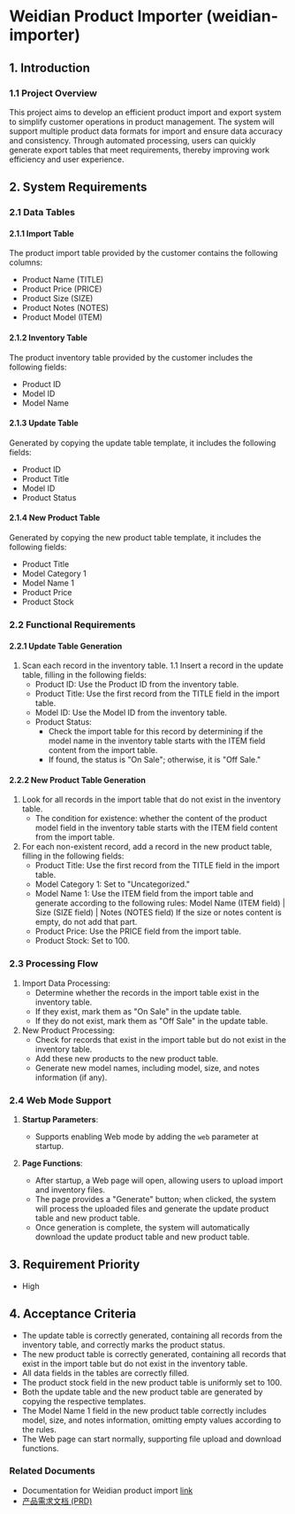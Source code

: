 # Weidian Product Importer (weidian-importer)

## 1. Introduction

### 1.1 Project Overview

This project aims to develop an efficient product import and export system to simplify customer operations in product management. The system will support multiple product data formats for import and ensure data accuracy and consistency. Through automated processing, users can quickly generate export tables that meet requirements, thereby improving work efficiency and user experience.

## 2. System Requirements

### 2.1 Data Tables

#### 2.1.1 Import Table

The product import table provided by the customer contains the following columns:

- Product Name (TITLE)
- Product Price (PRICE)
- Product Size (SIZE)
- Product Notes (NOTES)
- Product Model (ITEM)

#### 2.1.2 Inventory Table

The product inventory table provided by the customer includes the following fields:

- Product ID
- Model ID
- Model Name

#### 2.1.3 Update Table

Generated by copying the update table template, it includes the following fields:

- Product ID
- Product Title
- Model ID
- Product Status

#### 2.1.4 New Product Table

Generated by copying the new product table template, it includes the following fields:

- Product Title
- Model Category 1
- Model Name 1
- Product Price
- Product Stock

### 2.2 Functional Requirements

#### 2.2.1 Update Table Generation

1. Scan each record in the inventory table.
1.1 Insert a record in the update table, filling in the following fields:
   - Product ID: Use the Product ID from the inventory table.
   - Product Title: Use the first record from the TITLE field in the import table.
   - Model ID: Use the Model ID from the inventory table.
   - Product Status:
     - Check the import table for this record by determining if the model name in the inventory table starts with the ITEM field content from the import table.
     - If found, the status is "On Sale"; otherwise, it is "Off Sale."

#### 2.2.2 New Product Table Generation

1. Look for all records in the import table that do not exist in the inventory table.
   - The condition for existence: whether the content of the product model field in the inventory table starts with the ITEM field content from the import table.
2. For each non-existent record, add a record in the new product table, filling in the following fields:
   - Product Title: Use the first record from the TITLE field in the import table.
   - Model Category 1: Set to "Uncategorized."
   - Model Name 1: Use the ITEM field from the import table and generate according to the following rules:
     Model Name (ITEM field) | Size (SIZE field) | Notes (NOTES field)
     If the size or notes content is empty, do not add that part.
   - Product Price: Use the PRICE field from the import table.
   - Product Stock: Set to 100.

### 2.3 Processing Flow

1. Import Data Processing:
   - Determine whether the records in the import table exist in the inventory table.
   - If they exist, mark them as "On Sale" in the update table.
   - If they do not exist, mark them as "Off Sale" in the update table.
2. New Product Processing:
   - Check for records that exist in the import table but do not exist in the inventory table.
   - Add these new products to the new product table.
   - Generate new model names, including model, size, and notes information (if any).

### 2.4 Web Mode Support

1. **Startup Parameters**:
   - Supports enabling Web mode by adding the `web` parameter at startup.
   
2. **Page Functions**:
   - After startup, a Web page will open, allowing users to upload import and inventory files.
   - The page provides a "Generate" button; when clicked, the system will process the uploaded files and generate the update product table and new product table.
   - Once generation is complete, the system will automatically download the update product table and new product table.

## 3. Requirement Priority

- High

## 4. Acceptance Criteria

- The update table is correctly generated, containing all records from the inventory table, and correctly marks the product status.
- The new product table is correctly generated, containing all records that exist in the import table but do not exist in the inventory table.
- All data fields in the tables are correctly filled.
- The product stock field in the new product table is uniformly set to 100.
- Both the update table and the new product table are generated by copying the respective templates.
- The Model Name 1 field in the new product table correctly includes model, size, and notes information, omitting empty values according to the rules.
- The Web page can start normally, supporting file upload and download functions.

### Related Documents
- Documentation for Weidian product import [link](https://vmspub.weidian.com/gaia/55141/134c563b.html)
- [产品需求文档 (PRD)](Docs/PRD.md)  <!-- 新增中文文档链接 -->